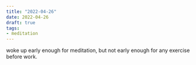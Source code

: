 ```yaml
---
title: "2022-04-26"
date: 2022-04-26
draft: true
tags:
- meditation
---
```


woke up early enough for meditation, but not early enough for any exercise before work.